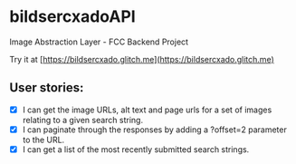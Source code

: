 # bildsercxadoAPI
Image Abstraction Layer - FCC Backend Project

Try it at [https://bildsercxado.glitch.me](https://bildsercxado.glitch.me)

## User stories:

- [x] I can get the image URLs, alt text and page urls for a set of images relating to a given search string.
- [x] I can paginate through the responses by adding a ?offset=2 parameter to the URL.
- [x] I can get a list of the most recently submitted search strings.
